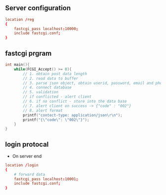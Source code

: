 ## Server configuration
```conf
location /reg
{
	fastcgi_pass localhost:10000;
	include fastcgi.conf;
}
```

## fastcgi prgram
```c
int main(){
	while(FCGI_Accept() >= 0){
		// 1. obtain post data length
		// 2. read data to buffer
		// 3. parse json object, obtain userid, password, email and phone
		// 4. connect database
		// 5. validation
		// if conflicted - alert client 
		// 6. if no conflict - store into the data base
		// 7. alert client on success -> {"code" : "002"}
		// 8. alert format
		printf("contect-type: application/json\r\n");
		printf("{\"code\": \"002\"}");
	}
}
```

## login protocal
* On server end
```conf
location /login
{
	# forward data
	fastcgi_pass localhost:10001;
	include fastcgi.conf;
}
```
